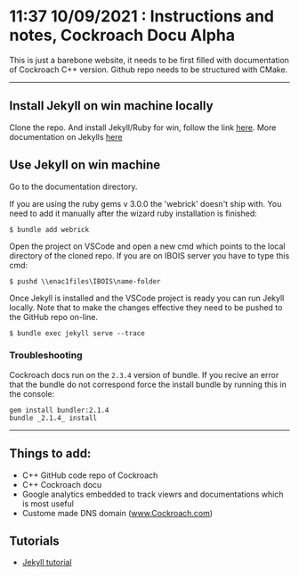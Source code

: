 # 11:37 10/09/2021 : Instructions and notes, Cockroach Docu Alpha

This is just a barebone website, it needs to be first filled with documentation of Cockroach C++ version. Github repo needs to be structured with CMake.

---

## Install Jekyll on win machine locally

Clone the repo. And install Jekyll/Ruby for win, follow the link [here](https://jekyllrb.com/docs/installation/windows/). More documentation on Jekylls [here](https://www.youtube.com/watch?v=EvYs1idcGnM&list=PLWzwUIYZpnJuT0sH4BN56P5oWTdHJiTNq&index=1)

## Use Jekyll on win machine

Go to the documentation directory.

If you are using the ruby gems v 3.0.0 the 'webrick' doesn't ship with. You need to add it manually after the wizard ruby installation is finished:

```console
$ bundle add webrick
```

Open the project on VSCode and open a new cmd which points to the local directory of the cloned repo. If you are on IBOIS server you have to type this cmd:

```console
$ pushd \\enac1files\IBOIS\name-folder
```

Once Jekyll is installed and the VSCode project is ready you can run Jekyll locally. Note that to make the changes effective they need to be pushed to the GitHub repo on-line.

```console
$ bundle exec jekyll serve --trace
```

### Troubleshooting
Cockroach docs run on the `2.3.4` version of bundle. If you recive an error that the bundle do not correspond force the install bundle by running this in the console:
```console
gem install bundler:2.1.4
bundle _2.1.4_ install
```


---

## Things to add:
- C++ GitHub code repo of Cockroach
- C++ Cockroach docu
- Google analytics embedded to track viewrs and documentations which is most useful
- Custome made DNS domain (www.Cockroach.com)

## Tutorials
- [Jekyll tutorial](https://www.youtube.com/watch?v=EvYs1idcGnM&list=PLWzwUIYZpnJuT0sH4BN56P5oWTdHJiTNq&index=1)
